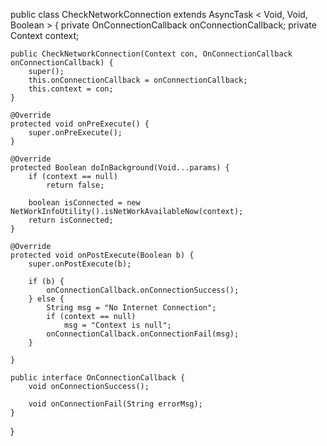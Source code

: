 public class CheckNetworkConnection extends AsyncTask < Void, Void, Boolean > {
    private OnConnectionCallback onConnectionCallback;
    private Context context;

    public CheckNetworkConnection(Context con, OnConnectionCallback onConnectionCallback) {
        super();
        this.onConnectionCallback = onConnectionCallback;
        this.context = con;
    }

    @Override
    protected void onPreExecute() {
        super.onPreExecute();
    }

    @Override
    protected Boolean doInBackground(Void...params) {
        if (context == null)
            return false;

        boolean isConnected = new NetWorkInfoUtility().isNetWorkAvailableNow(context);
        return isConnected;
    }

    @Override
    protected void onPostExecute(Boolean b) {
        super.onPostExecute(b);

        if (b) {
            onConnectionCallback.onConnectionSuccess();
        } else {
            String msg = "No Internet Connection";
            if (context == null)
                msg = "Context is null";
            onConnectionCallback.onConnectionFail(msg);
        }

    }

    public interface OnConnectionCallback {
        void onConnectionSuccess();

        void onConnectionFail(String errorMsg);
    }
}